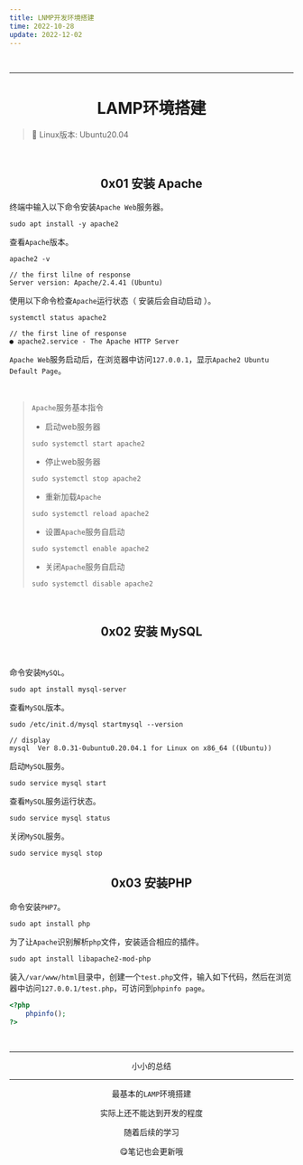 ```yaml
---
title: LNMP开发环境搭建
time: 2022-10-28
update: 2022-12-02
---
```


<br>

---

<div align=center>

<h1> LAMP环境搭建 </h1>

</div>

> :hammer: Linux版本: Ubuntu20.04  

<br>

<div align=center>

<h2> 0x01 安装 Apache </h2>

</div>

终端中输入以下命令安装`Apache Web`服务器。

```shell
sudo apt install -y apache2
```
查看`Apache`版本。

```shell
apache2 -v

// the first lilne of response
Server version: Apache/2.4.41 (Ubuntu)
```

使用以下命令检查`Apache`运行状态（ 安装后会自动启动 ）。

```shell
systemctl status apache2

// the first line of response
● apache2.service - The Apache HTTP Server
```

`Apache Web`服务启动后，在浏览器中访问`127.0.0.1`，显示`Apache2 Ubuntu Default Page`。

<br>

>`Apache`服务基本指令
>
>- 启动web服务器
>
>  ```shell
>  sudo systemctl start apache2
>  ```
>
>- 停止web服务器
>
>  ```shell
>  sudo systemctl stop apache2
>  ```
>
>- 重新加载`Apache`
>
>  ```shell
>  sudo systemctl reload apache2
>  ```
>
>- 设置`Apache`服务自启动
>
>  ```shell
>  sudo systemctl enable apache2
>  ```
>
>- 关闭`Apache`服务自启动
>
>  ```shell
>  sudo systemctl disable apache2
>  ```

<br>

<div align=center>

<h2> 0x02 安装 MySQL </h2>

</div>

<br>

命令安装`MySQL`。

```shell
sudo apt install mysql-server
```

查看`MySQL`版本。

```shell
sudo /etc/init.d/mysql startmysql --version

// display
mysql  Ver 8.0.31-0ubuntu0.20.04.1 for Linux on x86_64 ((Ubuntu))
```

启动`MySQL`服务。

```shell
sudo service mysql start
```

查看`MySQL`服务运行状态。

```shell
sudo service mysql status
```

关闭`MySQL`服务。

```shell
sudo service mysql stop
```

<div align=center>

<h2> 0x03 安装PHP </h2>

</div>

命令安装`PHP7`。

```shell
sudo apt install php
```

为了让`Apache`识别解析`php`文件，安装适合相应的插件。

```shell
sudo apt install libapache2-mod-php
```

装入`/var/www/html`目录中，创建一个`test.php`文件，输入如下代码，然后在浏览器中访问`127.0.0.1/test.php`，可访问到`phpinfo page`。

```php
<?php
	phpinfo();
?>
```

<br>

<div align=center>

---

小小的总结

---

最基本的`LAMP`环境搭建

实际上还不能达到开发的程度

随着后续的学习

:yum:笔记也会更新哦

</div>

